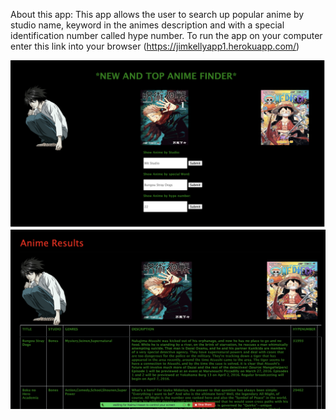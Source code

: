 About this app:
This app allows the user to search up popular anime by studio name, keyword in the animes description and 
with a special identification number called hype number. To run the app on your computer enter this link into your browser (https://jimkellyapp1.herokuapp.com/)

![plot](./public/images/secondpicture.png)
![plot](./public/images/firstimage.png)